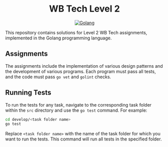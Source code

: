 <h1 align="center">WB Tech Level 2</h1>

<p align="center">
  <a href="https://golang.org/"><img alt="Golang" src="https://badgen.net/badge/language/Golang/blue"></a>
</p>

This repository contains solutions for Level 2 WB Tech assignments, implemented in the Golang programming language.

## Assignments

The assignments include the implementation of various design patterns and the development of various programs. Each program must pass all tests, and the code must pass `go vet` and `golint` checks.

## Running Tests

To run the tests for any task, navigate to the corresponding task folder within the `src` directory and use the `go test` command. For example:

```bash
cd develop/<task folder name>
go test
```

Replace `<task folder name>` with the name of the task folder for which you want to run the tests. This command will run all tests in the specified folder.